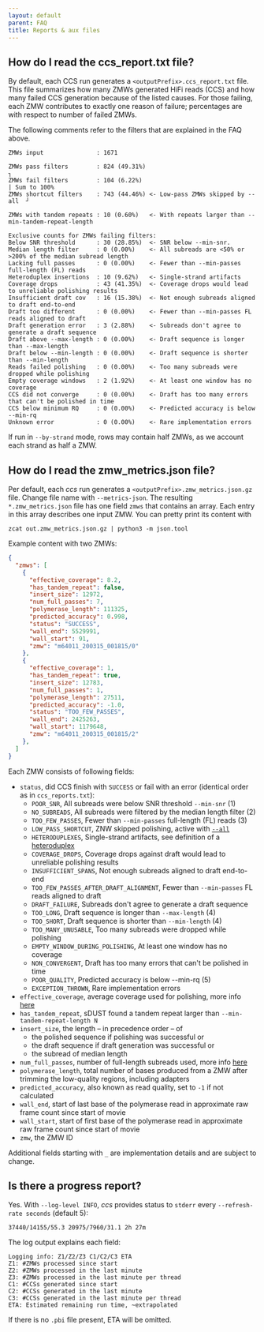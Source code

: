 ```yaml
---
layout: default
parent: FAQ
title: Reports & aux files
---
```


## How do I read the ccs_report.txt file?
By default, each CCS run generates a `<outputPrefix>.ccs_report.txt` file.
This file summarizes how many ZMWs generated HiFi reads (CCS) and how many
failed CCS generation because of the listed causes. For those failing, each ZMW
contributes to exactly one reason of failure; percentages are with respect to
number of failed ZMWs.

The following comments refer to the filters that are explained in the FAQ above.

    ZMWs input               : 1671

    ZMWs pass filters        : 824 (49.31%)                                    ┐
    ZMWs fail filters        : 104 (6.22%)                                     | Sum to 100%
    ZMWs shortcut filters    : 743 (44.46%) <- Low-pass ZMWs skipped by --all  ┘

    ZMWs with tandem repeats : 10 (0.60%)   <- With repeats larger than --min-tandem-repeat-length

    Exclusive counts for ZMWs failing filters:
    Below SNR threshold      : 30 (28.85%)  <- SNR below --min-snr.
    Median length filter     : 0 (0.00%)    <- All subreads are <50% or >200% of the median subread length
    Lacking full passes      : 0 (0.00%)    <- Fewer than --min-passes full-length (FL) reads
    Heteroduplex insertions  : 10 (9.62%)   <- Single-strand artifacts
    Coverage drops           : 43 (41.35%)  <- Coverage drops would lead to unreliable polishing results
    Insufficient draft cov   : 16 (15.38%)  <- Not enough subreads aligned to draft end-to-end
    Draft too different      : 0 (0.00%)    <- Fewer than --min-passes FL reads aligned to draft
    Draft generation error   : 3 (2.88%)    <- Subreads don't agree to generate a draft sequence
    Draft above --max-length : 0 (0.00%)    <- Draft sequence is longer than --max-length
    Draft below --min-length : 0 (0.00%)    <- Draft sequence is shorter than --min-length
    Reads failed polishing   : 0 (0.00%)    <- Too many subreads were dropped while polishing
    Empty coverage windows   : 2 (1.92%)    <- At least one window has no coverage
    CCS did not converge     : 0 (0.00%)    <- Draft has too many errors that can't be polished in time
    CCS below minimum RQ     : 0 (0.00%)    <- Predicted accuracy is below --min-rq
    Unknown error            : 0 (0.00%)    <- Rare implementation errors

If run in `--by-strand` mode, rows may contain half ZMWs, as we account
each strand as half a ZMW.

## How do I read the zmw_metrics.json file?
Per default, each _ccs_ run generates a `<outputPrefix>.zmw_metrics.json.gz` file.
Change file name with `--metrics-json`.
The resulting `*.zmw_metrics.json` file has one field `zmws` that contains an
array. Each entry in this array describes one input ZMW. You can pretty print
its content with

    zcat out.zmw_metrics.json.gz | python3 -m json.tool

Example content with two ZMWs:

```json
{
  "zmws": [
    {
      "effective_coverage": 8.2,
      "has_tandem_repeat": false,
      "insert_size": 12972,
      "num_full_passes": 7,
      "polymerase_length": 111325,
      "predicted_accuracy": 0.998,
      "status": "SUCCESS",
      "wall_end": 5529991,
      "wall_start": 91,
      "zmw": "m64011_200315_001815/0"
    },
    {
      "effective_coverage": 1,
      "has_tandem_repeat": true,
      "insert_size": 12783,
      "num_full_passes": 1,
      "polymerase_length": 27511,
      "predicted_accuracy": -1.0,
      "status": "TOO_FEW_PASSES",
      "wall_end": 2425263,
      "wall_start": 1179648,
      "zmw": "m64011_200315_001815/2"
    },
  ]
}
```

Each ZMW consists of following fields:

  * `status`, did CCS finish with `SUCCESS` or fail with an error (identical order as in `ccs_reports.txt`):
    * `POOR_SNR`, All subreads were below SNR threshold `--min-snr` (1)
    * `NO_SUBREADS`, All subreads were filtered by the median length filter (2)
    * `TOO_FEW_PASSES`, Fewer than `--min-passes` full-length (FL) reads (3)
    * `LOW_PASS_SHORTCUT`, ZNW skipped polishing, active with [`--all`](/faq/mode-all)
    * `HETERODUPLEXES`, Single-strand artifacts, see definition of a [heteroduplex](/how-does-ccs-work#5-single-strand-artifacts)
    * `COVERAGE_DROPS`, Coverage drops against draft would lead to unreliable polishing results
    * `INSUFFICIENT_SPANS`, Not enough subreads aligned to draft end-to-end
    * `TOO_FEW_PASSES_AFTER_DRAFT_ALIGNMENT`, Fewer than `--min-passes` FL reads aligned to draft
    * `DRAFT_FAILURE`, Subreads don't agree to generate a draft sequence
    * `TOO_LONG`, Draft sequence is longer than `--max-length` (4)
    * `TOO_SHORT`,  Draft sequence is shorter than `--min-length` (4)
    * `TOO_MANY_UNUSABLE`, Too many subreads were dropped while polishing
    * `EMPTY_WINDOW_DURING_POLISHING`, At least one window has no coverage
    * `NON_CONVERGENT`, Draft has too many errors that can't be polished in time
    * `POOR_QUALITY`, Predicted accuracy is below --min-rq (5)
    * `EXCEPTION_THROWN`, Rare implementation errors
  * `effective_coverage`, average coverage used for polishing, more info [here](/faq/accuracy-vs-passes#how-is-number-of-passes-computed)
  * `has_tandem_repeat`, sDUST found a tandem repeat larger than `--min-tandem-repeat-length N`
  * `insert_size`, the length – in precedence order – of
    * the polished sequence if polishing was successful or
    * the draft sequence if draft generation was successful or
    * the subread of median length
  * `num_full_passes`, number of full-length subreads used, more info [here](/faq/accuracy-vs-passes#how-is-number-of-passes-computed)
  * `polymerase_length`, total number of bases produced from a ZMW after trimming the low-quality regions, including adapters
  * `predicted_accuracy`, also known as read quality, set to `-1` if not calculated
  * `wall_end`, start of last base of the polymerase read in approximate raw frame count since start of movie
  * `wall_start`, start of first base of the polymerase read in approximate raw frame count since start of movie
  * `zmw`, the ZMW ID

Additional fields starting with `_` are implementation details and are subject to change.

## Is there a progress report?
Yes. With `--log-level INFO`, _ccs_ provides status to `stderr` every
`--refresh-rate seconds` (default 5):

    37440/14155/55.3 20975/7960/31.1 2h 27m

The log output explains each field:

    Logging info: Z1/Z2/Z3 C1/C2/C3 ETA
    Z1: #ZMWs processed since start
    Z2: #ZMWs processed in the last minute
    Z3: #ZMWs processed in the last minute per thread
    C1: #CCSs generated since start
    C2: #CCSs generated in the last minute
    C3: #CCSs generated in the last minute per thread
    ETA: Estimated remaining run time, ~extrapolated

If there is no `.pbi` file present, ETA will be omitted.
